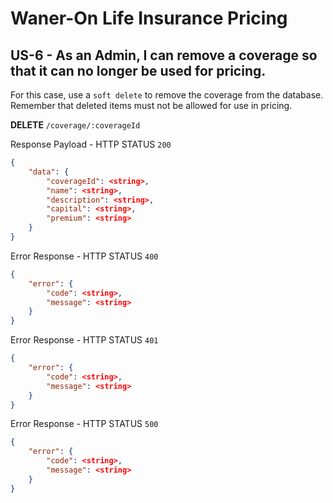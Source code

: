 # Waner-On Life Insurance Pricing

## US-6 - As an Admin, I can remove a coverage so that it can no longer be used for pricing.

For this case, use a `soft delete` to remove the coverage from the database. Remember that deleted items must not be allowed for use in pricing.

**DELETE** `/coverage/:coverageId`

Response Payload - HTTP STATUS `200`
```json
{
    "data": {
        "coverageId": <string>,
        "name": <string>,
        "description": <string>,
        "capital": <string>,
        "premium": <string>
    }
}
```

Error Response - HTTP STATUS `400`
```json
{
    "error": {
        "code": <string>,
        "message": <string>
    }
}
```

Error Response - HTTP STATUS `401`
```json
{
    "error": {
        "code": <string>,
        "message": <string>
    }
}
```

Error Response - HTTP STATUS `500`
```json
{
    "error": {
        "code": <string>,
        "message": <string>
    }
}
```
